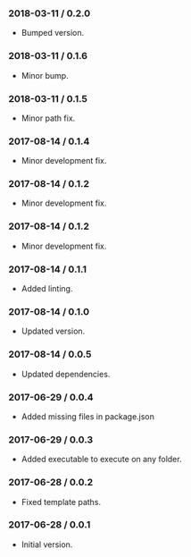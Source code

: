 ### 2018-03-11 / 0.2.0

* Bumped version.

### 2018-03-11 / 0.1.6

* Minor bump.

### 2018-03-11 / 0.1.5

* Minor path fix.

### 2017-08-14 / 0.1.4

* Minor development fix.

### 2017-08-14 / 0.1.2

* Minor development fix.

### 2017-08-14 / 0.1.2

* Minor development fix.

### 2017-08-14 / 0.1.1

* Added linting.

### 2017-08-14 / 0.1.0

* Updated version.

### 2017-08-14 / 0.0.5

* Updated dependencies.

### 2017-06-29 / 0.0.4

* Added missing files in package.json

### 2017-06-29 / 0.0.3

* Added executable to execute on any folder.

### 2017-06-28 / 0.0.2

* Fixed template paths.

### 2017-06-28 / 0.0.1

* Initial version.
